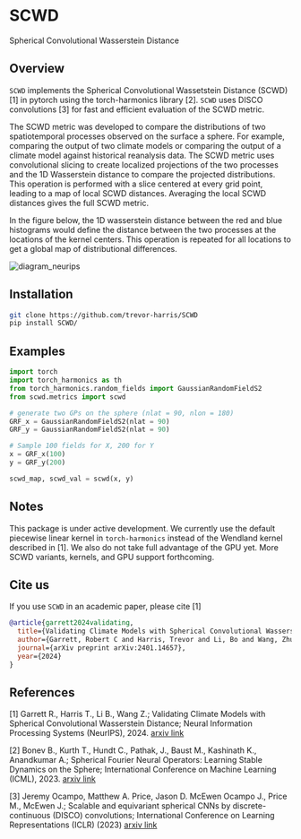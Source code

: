 # SCWD
Spherical Convolutional Wasserstein Distance

## Overview

`SCWD` implements the Spherical Convolutional Wassetstein Distance (SCWD) [1] in pytorch using the torch-harmonics library [2]. `SCWD` uses DISCO convolutions [3] for fast and efficient evaluation of the SCWD metric.

The SCWD metric was developed to compare the distributions of two spatiotemporal processes observed on the surface a sphere. For example, comparing the output of two climate models or comparing the output of a climate model against historical reanalysis data. The SCWD metric uses convolutional slicing to create localized projections of the two processes and the 1D Wasserstein distance to compare the projected distributions. This operation is performed with a slice centered at every grid point, leading to a map of local SCWD distances. Averaging the local SCWD distances gives the full SCWD metric.

In the figure below, the 1D wasserstein distance between the red and blue histograms would define the distance between the two processes at the locations of the kernel centers. This operation is repeated for all locations to get a global map of distributional differences.

![diagram_neurips](https://github.com/user-attachments/assets/ebd9953d-c459-47c5-aa0e-94e2a1544fb5)

## Installation
```bash
git clone https://github.com/trevor-harris/SCWD
pip install SCWD/
```

## Examples

```python
import torch
import torch_harmonics as th
from torch_harmonics.random_fields import GaussianRandomFieldS2
from scwd.metrics import scwd

# generate two GPs on the sphere (nlat = 90, nlon = 180)
GRF_x = GaussianRandomFieldS2(nlat = 90)
GRF_y = GaussianRandomFieldS2(nlat = 90)

# Sample 100 fields for X, 200 for Y
x = GRF_x(100)
y = GRF_y(200)

scwd_map, scwd_val = scwd(x, y)
```

## Notes
This package is under active development. We currently use the default piecewise linear kernel in `torch-harmonics` instead of the Wendland kernel described in [1]. We also do not take full advantage of the GPU yet. More SCWD variants, kernels, and GPU support forthcoming.

## Cite us

If you use `SCWD` in an academic paper, please cite [1]

```bibtex
@article{garrett2024validating,
  title={Validating Climate Models with Spherical Convolutional Wasserstein Distance},
  author={Garrett, Robert C and Harris, Trevor and Li, Bo and Wang, Zhuo},
  journal={arXiv preprint arXiv:2401.14657},
  year={2024}
}
```
## References
<a id='1'>[1]</a>
Garrett R., Harris T., Li B., Wang Z.; 
Validating Climate Models with Spherical Convolutional Wasserstein Distance;
Neural Information Processing Systems (NeurIPS), 2024. [arxiv link](https://arxiv.org/abs/2401.14657)

<a id="1">[2]</a>
Bonev B., Kurth T., Hundt C., Pathak, J., Baust M., Kashinath K., Anandkumar A.;
Spherical Fourier Neural Operators: Learning Stable Dynamics on the Sphere;
International Conference on Machine Learning (ICML), 2023. [arxiv link](https://arxiv.org/abs/2306.03838)

<a id="1">[3]</a>
Jeremy Ocampo, Matthew A. Price, Jason D. McEwen
Ocampo J., Price M., McEwen J.;
Scalable and equivariant spherical CNNs by discrete-continuous (DISCO) convolutions;
International Conference on Learning Representations (ICLR) (2023) [arxiv link](https://arxiv.org/abs/2209.13603)


